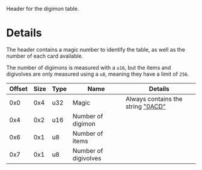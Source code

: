 Header for the digimon table.

# Details

The header contains a magic number to identify the table, as well as the number of each card
available.

The number of digimons is measured with a `u16`, but the items and digivolves are only measured using
a `u8`, meaning they have a limit of `256`.

| Offset | Size | Type | Name                 | Details                                                      |
| ------ | ---- | ---- | -------------------- | ------------------------------------------------------------ |
| 0x0    | 0x4  | u32  | Magic                | Always contains the string ["0ACD"](<(Table::HEADER_MAGIC)>) |
| 0x4    | 0x2  | u16  | Number of digimon    |                                                              |
| 0x6    | 0x1  | u8   | Number of items      |                                                              |
| 0x7    | 0x1  | u8   | Number of digivolves |                                                              |
